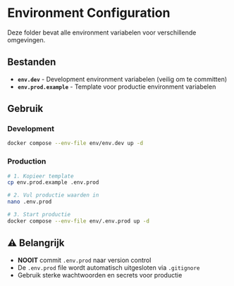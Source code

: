 # Environment Configuration

Deze folder bevat alle environment variabelen voor verschillende omgevingen.

## Bestanden

- **`env.dev`** - Development environment variabelen (veilig om te committen)
- **`env.prod.example`** - Template voor productie environment variabelen

## Gebruik

### Development
```bash
docker compose --env-file env/env.dev up -d
```

### Production
```bash
# 1. Kopieer template
cp env.prod.example .env.prod

# 2. Vul productie waarden in
nano .env.prod

# 3. Start productie
docker compose --env-file env/.env.prod up -d
```

## ⚠️ Belangrijk

- **NOOIT** commit `.env.prod` naar version control
- De `.env.prod` file wordt automatisch uitgesloten via `.gitignore`
- Gebruik sterke wachtwoorden en secrets voor productie
